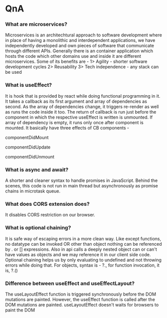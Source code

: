 # QnA

### What are microservices?

Microservices is an architechtural approach to software development where in place of having a monolithic and interdependent applications, we have independently developed and own pieces of software that communicate through different APIs. Generally there is an container application which hosts the code which other domains use and inside it are different microservices. Some of its benefits are -
1> Agility - shorter software development cycles
2> Reusability
3> Tech independence - any stack can be used

### What is useEffect?

It is hook that is provided by react while doing functional programming in it. It takes a callback as its first argument and array of dependencies as second. As the array of dependencies change, it triggers re-render as well as runs the code inside it too. The return of callback is run just before the component in which the respective useEffect is written is unmounted. If array of dependency is empty, it runs only once after component is mounted.
It basically have three effects of CB components -

componentDidMount

componentDidUpdate

componentDidUnmount

### What is async and await?

A shorter and cleaner syntax to handle promises in JavaScript. Behind the scenes, this code is not run in main thread but asynchronously as promise chains in microtask queue.

### What does CORS extension does?

It disables CORS restriction on our browser.

### What is optional chaining?

It is safe way of escaping errors in a more clean way. Like except functions, no datatype can be invoked OR other than object nothing can be referenced by . or [] expressions. Also in api calls a deeply nested object can or can't have values as objects and we may reference it in our client side code. Optional chaining helps us by only evaluating to undefined and not throwing errors while doing that. For objects, syntax is - ?.<key>, for function invocation, it is, ?.()

### Difference between useEffect and useEffectLayout?

The useLayoutEffect function is triggered synchronously before the DOM mutations are painted. However, the useEffect function is called after the DOM mutations are painted. useLayoutEffect doesn't waits for browsers to paint the DOM
